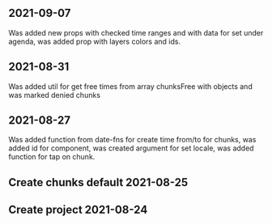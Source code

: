 ## 2021-09-07
Was added new props with checked time ranges and with data for set under agenda, was added prop with layers colors and ids.

## 2021-08-31
Was added util for get free times from array chunksFree with objects and was marked denied chunks

## 2021-08-27
Was added function from date-fns for create time from/to for chunks,
was added id for component, was created argument for set locale, was added function for tap on chunk.

## Create chunks default 2021-08-25

## Create project 2021-08-24

